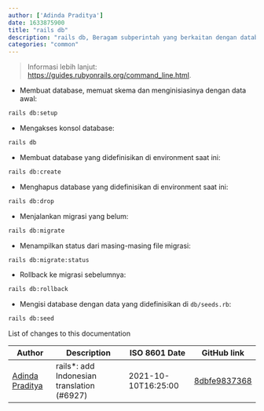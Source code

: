 ```yaml
---
author: ['Adinda Praditya']
date: 1633875900
title: "rails db"
description: "rails db, Beragam subperintah yang berkaitan dengan database untuk Rauby on Rails."
categories: "common"
---
```

> Informasi lebih lanjut: <https://guides.rubyonrails.org/command_line.html>.

- Membuat database, memuat skema dan menginisiasinya dengan data awal:

```bash
rails db:setup
```

- Mengakses konsol database:

```bash
rails db
```

- Membuat database yang didefinisikan di environment saat ini:

```bash
rails db:create
```

- Menghapus database yang didefinisikan di environment saat ini:

```bash
rails db:drop
```

- Menjalankan migrasi yang belum:

```bash
rails db:migrate
```

- Menampilkan status dari masing-masing file migrasi:

```bash
rails db:migrate:status
```

- Rollback ke migrasi sebelumnya:

```bash
rails db:rollback
```

- Mengisi database dengan data yang didefinisikan di `db/seeds.rb`:

```bash
rails db:seed
```
List of changes to this documentation


Author | Description | ISO 8601 Date | GitHub link
------|-----|-----|-----
[Adinda Praditya](mailto:apraditya@gmail.com) | rails*: add Indonesian translation (#6927) | 2021-10-10T16:25:00 | [8dbfe9837368](https://github.com/tldr-pages/tldr/commit/8dbfe98373687158090fdf87218e3029523a218f)

